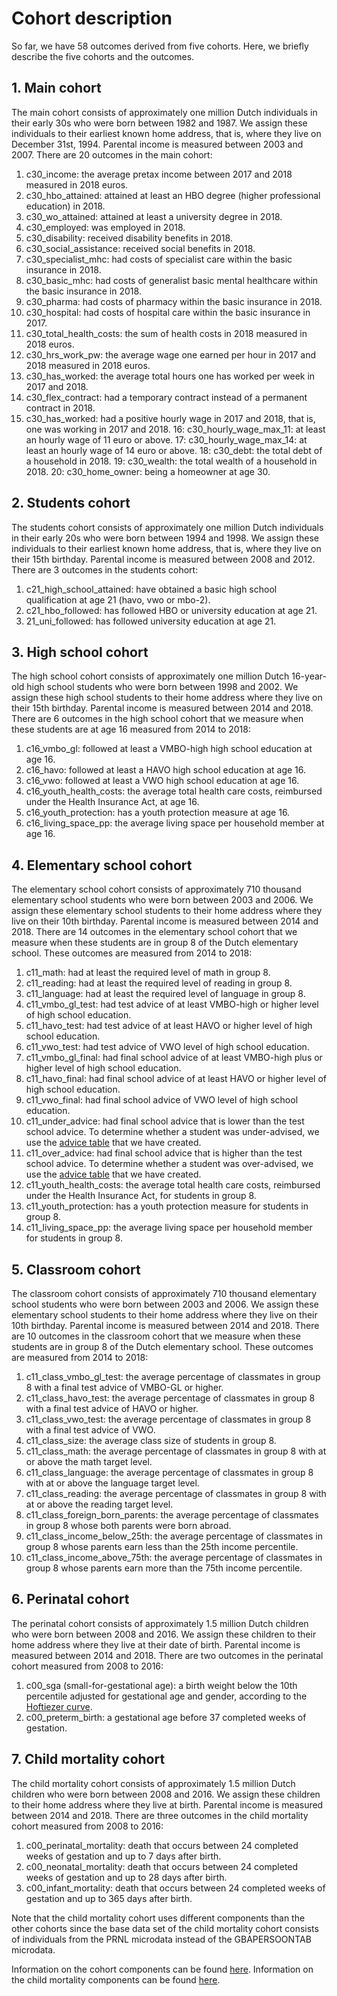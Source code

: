 # Cohort description
So far, we have 58 outcomes derived from five cohorts. Here, we briefly describe the five cohorts and the outcomes. 

## 1. Main cohort
The main cohort consists of approximately one million Dutch individuals in their early 30s who were born between 1982 and 1987. We assign these individuals to their earliest known home address, that is, where they live on December 31st, 1994. Parental income is measured between 2003 and 2007. There are 20 outcomes in the main cohort:

1. c30_income: the average pretax income between 2017 and 2018 measured in 2018 euros.
2. c30_hbo_attained: attained at least an HBO degree (higher professional education) in 2018.
3. c30_wo_attained: attained at least a university degree in 2018.
4. c30_employed: was employed in 2018.
5. c30_disability: received disability benefits in 2018. 
6. c30_social_assistance: received social benefits in 2018.
7. c30_specialist_mhc: had costs of specialist care within the basic insurance in 2018.
8. c30_basic_mhc: had costs of generalist basic mental healthcare within the basic insurance in 2018. 
9. c30_pharma: had costs of pharmacy within the basic insurance in 2018.
10. c30_hospital: had costs of hospital care within the basic insurance in 2017.
11. c30_total_health_costs: the sum of health costs in 2018 measured in 2018 euros.
12. c30_hrs_work_pw: the average wage one earned per hour in 2017 and 2018 measured in 2018 euros.
13. c30_has_worked: the average total hours one has worked per week in 2017 and 2018.
14. c30_flex_contract: had a temporary contract instead of a permanent contract in 2018. 
15. c30_has_worked: had a positive hourly wage in 2017 and 2018, that is, one was working in 2017 and 2018.
16: c30_hourly_wage_max_11: at least an hourly wage of 11 euro or above. 
17: c30_hourly_wage_max_14: at least an hourly wage of 14 euro or above. 
18: c30_debt: the total debt of a household in 2018. 
19: c30_wealth: the total wealth of a household in 2018. 
20: c30_home_owner: being a homeowner at age 30. 

## 2. Students cohort
The students cohort consists of approximately one million Dutch individuals in their early 20s who were born between 1994 and 1998. We assign these individuals to their earliest known home address, that is, where they live on their 15th birthday. Parental income is measured between 2008 and 2012. There are 3 outcomes in the students cohort:

1. c21_high_school_attained: have obtained a basic high school qualification at age 21 (havo, vwo or mbo-2). 
2. c21_hbo_followed: has followed HBO or university education at age 21. 
3. 21_uni_followed: has followed university education at age 21.

## 3. High school cohort
The high school cohort consists of approximately one million Dutch 16-year-old high school students who were born between 1998 and 2002. We assign these high school students to their home address where they live on their 15th birthday. Parental income is measured between 2014 and 2018. There are 6 outcomes in the high school cohort that we measure when these students are at age 16 measured from 2014 to 2018:

1. c16_vmbo_gl: followed at least a VMBO-high high school education at age 16.
2. c16_havo: followed at least a HAVO high school education at age 16.
3. c16_vwo: followed at least a VWO high school education at age 16.
4. c16_youth_health_costs: the average total health care costs, reimbursed under the Health Insurance Act, at age 16. 
5. c16_youth_protection: has a youth protection measure at age 16. 
6. c16_living_space_pp: the average living space per household member at age 16. 

## 4. Elementary school cohort
The elementary school cohort consists of approximately 710 thousand elementary school students who were born between 2003 and 2006. We assign these elementary school students to their home address where they live on their 10th birthday. Parental income is measured between 2014 and 2018. There are 14 outcomes in the elementary school cohort that we measure when these students are in group 8 of the Dutch elementary school. These outcomes are measured from 2014 to 2018:
	
1. c11_math: had at least the required level of math in group 8.
2. c11_reading: had at least the required level of reading in group 8.
3. c11_language: had at least the required level of language in group 8.
4. c11_vmbo_gl_test: had test advice of at least VMBO-high or higher level of high school education.
5. c11_havo_test: had test advice of at least HAVO or higher level of high school education.
6. c11_vwo_test: had test advice of VWO level of high school education.
7. c11_vmbo_gl_final: had final school advice of at least VMBO-high plus or higher level of high school education.
8. c11_havo_final: had final school advice of at least HAVO or higher level of high school education.
9. c11_vwo_final: had final school advice of VWO level of high school education.
10. c11_under_advice: had final school advice that is lower than the test school advice. To determine whether a student was under-advised, we use the [advice table]( https://github.com/sodascience/kansenkaart_preprocessing/blob/main/resources/vo_advisering.xlsx) that we have created. 
11. c11_over_advice: had final school advice that is higher than the test school advice. To determine whether a student was over-advised, we use the [advice table]( https://github.com/sodascience/kansenkaart_preprocessing/blob/main/resources/vo_advisering.xlsx) that we have created.
12. c11_youth_health_costs: the average total health care costs, reimbursed under the Health Insurance Act, for students in group 8. 
13. c11_youth_protection: has a youth protection measure for students in group 8. 
14. c11_living_space_pp: the average living space per household member for students in group 8. 

## 5. Classroom cohort
The classroom cohort consists of approximately 710 thousand elementary school students who were born between 2003 and 2006. We assign these elementary school students to their home address where they live on their 10th birthday. Parental income is measured between 2014 and 2018. There are 10 outcomes in the classroom cohort that we measure when these students are in group 8 of the Dutch elementary school. These outcomes are measured from 2014 to 2018:

1.	c11_class_vmbo_gl_test: the average percentage of classmates in group 8 with a final test advice of VMBO-GL or higher. 
2.	c11_class_havo_test: the average percentage of classmates in group 8 with a final test advice of HAVO or higher.
3.	c11_class_vwo_test: the average percentage of classmates in group 8 with a final test advice of VWO.
4.	c11_class_size: the average class size of students in group 8. 
5.	c11_class_math: the average percentage of classmates in group 8 with at or above the math target level.
6.	c11_class_language: the average percentage of classmates in group 8 with at or above the language target level.
7.	c11_class_reading: the average percentage of classmates in group 8 with at or above the reading target level.
8.	c11_class_foreign_born_parents: the average percentage of classmates in group 8 whose both parents were born abroad. 
9.	c11_class_income_below_25th: the average percentage of classmates in group 8 whose parents earn less than the 25th income percentile. 
10.	c11_class_income_above_75th: the average percentage of classmates in group 8 whose parents earn more than the 75th income percentile.

## 6. Perinatal cohort
The perinatal cohort consists of approximately 1.5 million Dutch children who were born between 2008 and 2016. We assign these children to their home address where they live at their date of birth. Parental income is measured between 2014 and 2018. There are two outcomes in the perinatal cohort measured from 2008 to 2016:

1. c00_sga (small-for-gestational age): a birth weight below the 10th percentile adjusted for gestational age and gender, according to the [Hoftiezer curve]( https://github.com/sodascience/kansenkaart_preprocessing/blob/cbs_updated/resources/Hoftiezer_Geboortegewicht%20curves.xlsx). 
2. c00_preterm_birth: a gestational age before 37 completed weeks of gestation. 

## 7. Child mortality cohort
The child mortality cohort consists of approximately 1.5 million Dutch children who were born between 2008 and 2016. We assign these children to their home address where they live at birth. Parental income is measured between 2014 and 2018. There are three outcomes in the child mortality cohort measured from 2008 to 2016:

1. c00_perinatal_mortality: death that occurs between 24 completed weeks of gestation and up to 7 days after birth.
2. c00_neonatal_mortality: death that occurs between 24 completed weeks of gestation and up to 28 days after birth.
3. c00_infant_mortality: death that occurs between 24 completed weeks of gestation and up to 365 days after birth.

Note that the child mortality cohort uses different components than the other cohorts since the base data set of the child mortality cohort consists of individuals from the PRNL microdata instead of the GBAPERSOONTAB microdata. 

Information on the cohort components can be found [here]( https://github.com/sodascience/kansenkaart_preprocessing/blob/cbs_updated/resources/documentation/COMPONENTS.md). Information on the child mortality components can be found [here]( https://github.com/sodascience/kansenkaart_preprocessing/blob/cbs_updated/resources/documentation/CHILD_MORTALITY_COHORT.md).